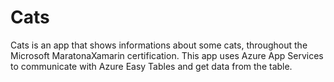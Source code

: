 # Cats
Cats is an app that shows informations about some cats, throughout the Microsoft MaratonaXamarin certification.
This app uses Azure App Services to communicate with Azure Easy Tables and get data from the table.

